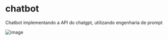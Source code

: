 # chatbot
Chatbot implementando a API do chatgpt, utilizando engenharia de prompt

![image](https://github.com/PedroCozzati/chatbot/assets/80106385/418d974e-e06a-4a60-b86d-05fb95137fef)

